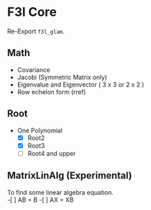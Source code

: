 # F3l Core
Re-Export `f3l_glam`.<br>

## Math
* Covariance
* Jacobi (Symmetric Matrix only)
* Eigenvalue and Eigenvector ( 3 x 3 or 2 x 2 )
* Row echelon form (rref)

## Root
* One Polynomial
  - [X] Root2
  - [X] Root3
  - [ ] Root4 and upper

## MatrixLinAlg (Experimental) 
To find some linear algebra equation.<br>
    -[ ] AB =  B
    -[ ] AX = XB